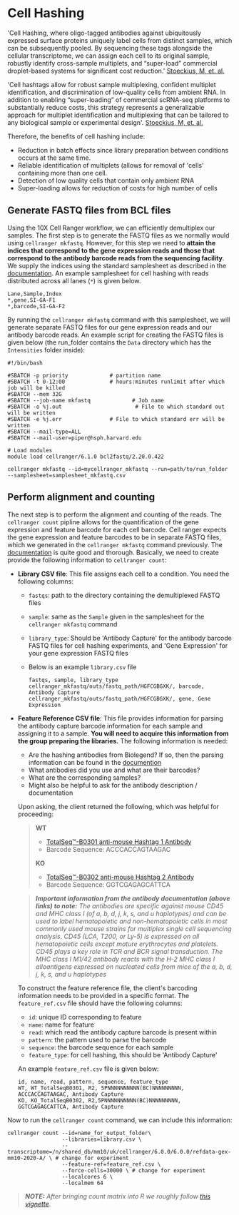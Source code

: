 # Cell Hashing

'Cell Hashing, where oligo-tagged antibodies against ubiquitously expressed surface proteins uniquely label cells from distinct samples, which can be subsequently pooled. By sequencing these tags alongside the cellular transcriptome, we can assign each cell to its original sample, robustly identify cross-sample multiplets, and “super-load” commercial droplet-based systems for significant cost reduction.' [Stoeckius, M, et. al.](https://genomebiology.biomedcentral.com/articles/10.1186/s13059-018-1603-1)  

'Cell hashtags allow for robust sample multiplexing, confident multiplet identification, and discrimination of low-quality cells from ambient RNA. In addition to enabling “super-loading” of commercial scRNA-seq platforms to substantially reduce costs, this strategy represents a generalizable approach for multiplet identification and multiplexing that can be tailored to any biological sample or experimental design'. [Stoeckius, M, et. al.](https://genomebiology.biomedcentral.com/articles/10.1186/s13059-018-1603-1)

Therefore, the benefits of cell hashing include:

- Reduction in batch effects since library preparation between conditions occurs at the same time.
- Reliable identification of multiplets (allows for removal of 'cells' containing more than one cell.
- Detection of low quality cells that contain only ambient RNA
- Super-loading allows for reduction of costs for high number of cells


## Generate FASTQ files from BCL files

Using the 10X Cell Ranger workflow, we can efficiently demultiplex our samples. The first step is to generate the FASTQ files as we normally would using `cellranger mkfastq`. However, for this step we need to **attain the indices that correspond to the gene expression reads and those that correspond to the antibody barcode reads from the sequencing facility**. We supply the indices using the standard samplesheet as described in the [documentation](https://support.10xgenomics.com/single-cell-gene-expression/software/pipelines/latest/using/mkfastq?src=pr&lss=none&cnm=&cid=NULL&src=pr&lss=none&cnm=&cid=NULL#simple_csv). An example samplesheet for cell hashing with reads distributed across all lanes (`*`) is given below.

```
Lane,Sample,Index
*,gene,SI-GA-F1
*,barcode,SI-GA-F2
```

By running the `cellranger mkfastq` command with this samplesheet, we will generate separate FASTQ files for our gene expression reads and our antibody barcode reads. An example script for creating the FASTQ files is given below (the run_folder contains the `Data` directory which has the `Intensities` folder inside):

```
#!/bin/bash

#SBATCH -p priority             # partition name
#SBATCH -t 0-12:00              # hours:minutes runlimit after which job will be killed
#SBATCH --mem 32G
#SBATCH --job-name mkfastq             # Job name
#SBATCH -o %j.out                       # File to which standard out will be written
#SBATCH -e %j.err               # File to which standard err will be written
#SBATCH --mail-type=ALL
#SBATCH --mail-user=piper@hsph.harvard.edu

# Load modules
module load cellranger/6.1.0 bcl2fastq/2.20.0.422

cellranger mkfastq --id=mycellranger_mkfastq --run=path/to/run_folder --samplesheet=samplesheet_mkfastq.csv
```

## Perform alignment and counting

The next step is to perform the alignment and counting of the reads. The `cellranger count` pipline allows for the quantification of the gene expression and feature barcode for each cell barcode. Cell ranger expects the gene expression and feature barcodes to be in separate FASTQ files, which we generated in the `cellranger mkfastq` command previously. The [documentation](https://support.10xgenomics.com/single-cell-gene-expression/software/pipelines/latest/using/feature-bc-analysis) is quite good and thorough. Basically, we need to create provide the following information to `cellranger count`:

- **Library CSV file**: This file assigns each cell to a condition. You need the following columns:
  - `fastqs`: path to the directory containing the demultiplexed FASTQ files
  - `sample`: same as the `Sample` given in the samplesheet for the `cellranger mkfastq` command
  - `library_type`: Should be 'Antibody Capture' for the antibody barcode FASTQ files for cell hashing experiments, and 'Gene Expression' for your gene expression FASTQ files
  - Below is an example `library.csv` file
    
    ```
    fastqs, sample, library_type
    cellranger_mkfastq/outs/fastq_path/HGFCGBGXK/, barcode, Antibody Capture
    cellranger_mkfastq/outs/fastq_path/HGFCGBGXK/, gene, Gene Expression
    ```
- **Feature Reference CSV file**: This file provides information for parsing the antibody capture barcode information for each sample and assigning it to a sample. **You will need to acquire this information from the group preparing the libraries.** The following information is needed:
  - Are the hashing antibodies from Biolegend? If so, then the parsing information can be found in the [documention](https://support.10xgenomics.com/single-cell-gene-expression/software/pipelines/latest/using/feature-bc-analysis#feature-ref)
  - What antibodies did you use and what are their barcodes?
  - What are the corresponding samples? 
  - Might also be helpful to ask for the antibody description / documentation

  Upon asking, the client returned the following, which was helpful for proceeding:
  
  > **WT**
  > - [TotalSeq™-B0301 anti-mouse Hashtag 1 Antibody](https://www.biolegend.com/en-us/search-results/totalseq-b0301-anti-mouse-hashtag-1-antibody-17771)
  > - Barcode Sequence: ACCCACCAGTAAGAC
  > 
  > **KO**
  > - [TotalSeq™-B0302 anti-mouse Hashtag 2 Antibody](https://www.biolegend.com/en-us/search-results/totalseq-b0302-anti-mouse-hashtag-2-antibody-17772)
  > - Barcode Sequence: GGTCGAGAGCATTCA

  > _**Important information from the antibody documentation (above links) to note:**  The antibodies are specific against mouse CD45 and MHC class I (of a, b,  d, j, k, s, and u haplotypes) and can be used to label hematopoietic and non-hematopoietic cells in most commonly used mouse strains for multiplex single cell sequencing analysis. CD45 (LCA, T200, or Ly-5) is expressed on all hematopoietic cells except mature erythrocytes and platelets. CD45 plays a key role in TCR and BCR signal transduction. The MHC class I M1/42 antibody reacts with the H-2 MHC class I alloantigens expressed on nucleated cells from mice of the a, b, d, j, k, s, and u haplotypes_ 
  
  To construct the feature reference file, the client's barcoding information needs to be provided in a specific format. The `feature_ref.csv` file should have the following columns:
    - `id`: unique ID corresponding to feature
    - `name`: name for feature
    - `read`: which read the antibody capture barcode is present within
    - `pattern`: the pattern used to parse the barcode
    - `sequence`: the barcode sequence for each sample
    - `feature_type`: for cell hashing, this should be 'Antibody Capture'
  
  An example `feature_ref.csv` file is given below:
  
  ```
  id, name, read, pattern, sequence, feature_type
  WT, WT_TotalSeqB0301, R2, 5PNNNNNNNNNN(BC)NNNNNNNNN, ACCCACCAGTAAGAC, Antibody Capture
  KO, KO_TotalSeqB0302, R2,5PNNNNNNNNNN(BC)NNNNNNNNN, GGTCGAGAGCATTCA, Antibody Capture
  ```
  
Now to run the `cellranger count` command, we can include this information:

  ```
  cellranger count --id=name_for_output_folder\
                   --libraries=library.csv \
                   --transcriptome=/n/shared_db/mm10/uk/cellranger/6.0.0/6.0.0/refdata-gex-mm10-2020-A/ \ # change for experiment
                   --feature-ref=feature_ref.csv \
                   --force-cells=30000 \ # change for experiment
                   --localcores 6 \
                   --localmem 64 
  ```

> _**NOTE:** After bringing count matrix into R we roughly follow [this vignette](https://satijalab.org/seurat/articles/hashing_vignette.html)._

